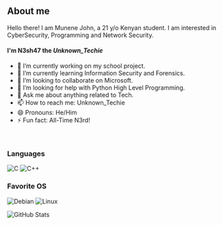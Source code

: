 ## About me
Hello there! I am Munene John, a 21 y/o Kenyan student. I am interested in CyberSecurity, Programming and Network Security.

#### I'm N3sh47 the _Unknown\_Techie_



- 🔭 I’m currently working on my school project.
- 🌱 I’m currently learning Information Security and Forensics.
- 👯 I’m looking to collaborate on Microsoft.
- 🤔 I’m looking for help with Python High Level Programming.
- 💬 Ask me about anything related to Tech.
- 📫 How to reach me: Unknown_Techie
- 😄 Pronouns: He/Him
- ⚡ Fun fact: All-Time N3rd!

<br>

### Languages
![C](https://img.shields.io/badge/c-%2300599C.svg?style=for-the-badge&logo=c&logoColor=white) ![C++](https://img.shields.io/badge/c++-%2300599C.svg?style=for-the-badge&logo=c%2B%2B&logoColor=white)
<br>

### Favorite OS

![Debian](https://img.shields.io/badge/Debian-D70A53?style=for-the-badge&logo=debian&logoColor=white) ![Linux](https://img.shields.io/badge/Linux-FCC624?style=for-the-badge&logo=linux&logoColor=black)
<br>

![GitHub Stats](https://github-readme-stats.vercel.app/api?username=N3sh47&theme=tokyonight)
